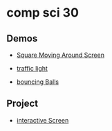 # comp sci 30

## Demos
- [Square Moving Around Screen](moving-square)

- [traffic light](traffic-light)

- [bouncing Balls](bouncing-balls)

## Project
- [interactive Screen](interactive-screen)